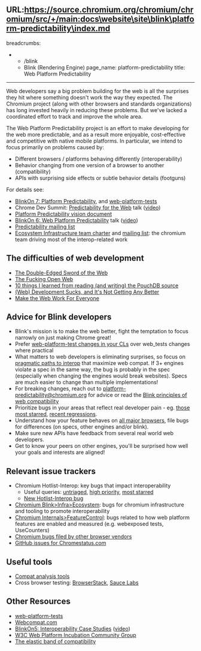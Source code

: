 URL:https://source.chromium.org/chromium/chromium/src/+/main:docs\website\site\blink\platform-predictability\index.md
---
breadcrumbs:
- - /blink
  - Blink (Rendering Engine)
page_name: platform-predictability
title: Web Platform Predictability
---

Web developers say a big problem building for the web is all the surprises they
hit where something doesn't work the way they expected. The Chromium project
(along with other browsers and standards organizations) has long invested
heavily in reducing these problems. But we've lacked a coordinated effort to
track and improve the whole area.

The Web Platform Predictability project is an effort to make developing for the
web more predictable, and as a result more enjoyable, cost-effective and
competitive with native mobile platforms. In particular, we intend to focus
primarily on problems caused by:

*   Different browsers / platforms behaving differently
            (interoperability)
*   Behavior changing from one version of a browser to another
            (compatibility)
*   APIs with surprising side effects or subtle behavior details
            (footguns)

For details see:

*   [BlinkOn 7: Platform
            Predictability](https://docs.google.com/presentation/d/1pfu-wAxbkVN41Zgg9P3ln9tJB9AwKh9T3btyWvd17Rk/edit),
            and
            [web-platform-tests](https://docs.google.com/presentation/d/1s2Dick89wvJsuNJb4ia3pPt84NtMv8rZr0E_GFXJLrk/edit#slide=id.p)
*   Chrome Dev Summit: [Predictability for the
            Web](http://www.slideshare.net/robnyman/predictability-for-the-web/)
            talk ([video](https://youtu.be/meAl-s77DuA))
*   [Platform Predictability vision
            document](https://drive.google.com/open?id=1jx--r4elUfTP2EGo27UPGncLTAIW3ExF7N2JL7sjki4)
*   [BlinkOn 6: Web Platform
            Predictability](https://docs.google.com/presentation/d/1umK4QkfCvzicHVJKLNo2yDRyWSqQEamavW9QVFmugNY/edit)
            talk
            ([video](https://youtube.com/watch?v=ipfPyM-Kwyk&feature=youtu.be))
*   [Predictability mailing
            list](https://groups.google.com/a/chromium.org/forum/#!forum/platform-predictability)
*   [Ecosystem Infrastructure team
            charter](https://docs.google.com/document/d/1MgcisuMnvh3z6QNIjDSvRbt4uoNtmI_cljcQkGXzNQ8/edit)
            and [mailing
            list](https://groups.google.com/a/chromium.org/forum/#!forum/ecosystem-infra):
            the chromium team driving most of the interop-related work

## The difficulties of web development

*   [The Double-Edged Sword of the
            Web](https://ponyfoo.com/articles/double-edged-sword-web)
*   [The Fucking Open
            Web](https://hueniverse.com/2016/06/08/the-fucking-open-web/)
*   [10 things I learned from reading (and writing) the PouchDB
            source](https://pouchdb.com/2014/10/26/10-things-i-learned-from-reading-and-writing-the-pouchdb-source.html)
*   [(Web) Development Sucks, and It's Not Getting Any
            Better](http://blog.dantup.com/2014/05/web-development-sucks-and-its-not-getting-any-better/)
*   [Make the Web Work For
            Everyone](https://hacks.mozilla.org/2016/07/make-the-web-work-for-everyone/)

## Advice for Blink developers

*   Blink's mission is to make the web better, fight the temptation to
            focus narrowly on just making Chrome great!
*   Prefer [web-platform-test changes in your
            CLs](https://chromium.googlesource.com/chromium/src/+/HEAD/docs/testing/web_platform_tests.md)
            over web_tests changes where practical
*   What matters to web developers is eliminating surprises, so focus on
            [pragmatic paths to
            interop](https://docs.google.com/document/d/1LSuLWJDP02rlC9bOlidL6DzBV5kSkV5bW5Pled8HGC8/edit)
            that maximize web compat. If 3+ engines violate a spec in the same
            way, the bug is probably in the spec (especially when changing the
            engines would break websites). Specs are much easier to change than
            multiple implementations!
*   For breaking changes, reach out to
            platform-predictability@chromium.org for advice or read the [Blink
            principles of web compatibility](https://bit.ly/blink-compat)
*   Prioritize bugs in your areas that reflect real developer pain - eg.
            [those most
            starred](https://bugs.chromium.org/p/chromium/issues/list?can=2&q=component:Blink&sort=-stars&colspec=ID%20Stars%20Pri%20Status%20Component%20Opened%20Summary),
            [recent
            regressions](https://bugs.chromium.org/p/chromium/issues/list?can=2&q=type%3Dbug-regression+pri%3D0%2C1+component%3Ablink+opened-after%3Atoday-60&colspec=ID+Pri+Mstone+ReleaseBlock+OS+Area+Feature+Status+Owner+Summary&x=m&y=releaseblock&cells=tiles).
*   Understand how your feature behaves on [all major
            browsers](https://browserstack.com/), file bugs for differences (on
            specs, other engines and/or blink).
*   Make sure new APIs have feedback from several real world web
            developers.
*   Get to know your peers on other engines, you'll be surprised how
            well your goals and interests are aligned!

## Relevant issue trackers

*   Chromium Hotlist-Interop: key bugs that impact interoperability
    *   Useful queries:
                [untriaged](https://bugs.chromium.org/p/chromium/issues/list?can=2&q=Hotlist%3DInterop+status%3Duntriaged%2Cunconfirmed&sort=&groupby=&colspec=ID+Pri+Component+Status+Owner+Summary+Modified&nobtn=Update),
                [high
                priority](https://bugs.chromium.org/p/chromium/issues/list?can=2&q=Hotlist%3DInterop+pri%3D0%2C1&colspec=ID+Pri+Component+Status+Owner+Summary+Modified&x=m&y=releaseblock&cells=ids),
                [most
                starred](https://bugs.chromium.org/p/chromium/issues/list?can=2&q=Hotlist=Interop&sort=-stars&colspec=ID%20Stars%20Pri%20Component%20Status%20Owner%20Summary%20Modified)
    *   [New Hotlist-Interop
                bug](https://bugs.chromium.org/p/chromium/issues/entry?template=Defect%20report%20from%20user&labels=Type-Bug,Pri-2,Cr-Blink,Hotlist-Interop)
*   [Chromium
            Blink&gt;Infra&gt;Ecosystem](https://bugs.chromium.org/p/chromium/issues/list?can=2&q=component%3ABlink%3EInfra%3EEcosystem+&colspec=ID+Pri+Component+Status+Owner+Summary+Modified&x=m&y=releaseblock&cells=ids):
            bugs for chromium infrastructure and tooling to promote
            interoperability
*   [Chromium
            Internals&gt;FeatureControl](https://bugs.chromium.org/p/chromium/issues/list?can=2&q=component%3AInternals%3EFeatureControl+&colspec=ID+Pri+Component+Status+Owner+Summary+Modified&x=m&y=releaseblock&cells=ids):
            bugs related to how web platform features are enabled and measured
            (e.g. webexposed tests, UseCounters)
*   [Chromium bugs filed by other browser
            vendors](https://bugs.chromium.org/p/chromium/issues/list?can=2&q=reporter:microsoft.com,mozilla,webkit.org,apple.com&sort=-opened+-modified&colspec=ID%20Reporter%20Pri%20Component%20Status%20Owner%20Summary%20Opened%20Modified)
*   [GitHub issues for
            Chromestatus.com](https://github.com/GoogleChrome/chromium-dashboard/issues)

## Useful tools

*   [Compat analysis tools](/blink/platform-predictability/compat-tools)
*   Cross browser testing: [BrowserStack](https://www.browserstack.com),
            [Sauce Labs](https://saucelabs.com/)

## Other Resources

*   [web-platform-tests](https://github.com/w3c/web-platform-tests/)
*   [Webcompat.com](http://webcompat.com/)
*   [BlinkOn5: Interoperability Case
            Studies](https://docs.google.com/presentation/d/1pOZ8ppcxEsJ6N8KfnfrI0EXwPEvHwg3BHyxzXXw8lRE)
            ([video](https://youtube.com/watch?v=a3-zFbwsoEs))
*   [W3C Web Platform Incubation Community
            Group](https://www.w3.org/community/wicg/)
*   [The elastic band of
            compatibility](https://plus.google.com/+AlexKomoroske/posts/WNvcmeTFhzx)
